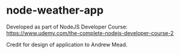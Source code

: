 # node-weather-app

Developed as part of NodeJS Developer Course:
https://www.udemy.com/the-complete-nodejs-developer-course-2

Credit for design of application to Andrew Mead.
